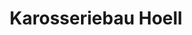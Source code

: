---
title: "Karosseriebau Hoell"
url: /hofheim-am-taunus/karosseriebau-hoell/
shop: Autowerkstatt
---